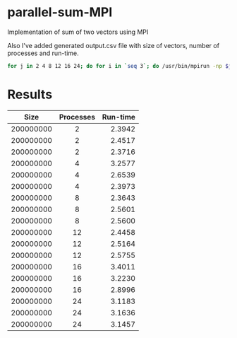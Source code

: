 # parallel-sum-MPI
Implementation of sum of two vectors using MPI

Also I've added generated output.csv file with size of vectors, number of processes and run-time.

```bash
for j in 2 4 8 12 16 24; do for i in `seq 3`; do /usr/bin/mpirun -np $j /your/path/to/project/cmake-build-release/MPI >> output.csv; done done
```
# Results

| Size        | Processes           | Run-time  |
| ------------- |:-------------:| -----:|
|200000000|2|2.3942|
|200000000|2|2.4517|
|200000000|2|2.3716|
|200000000|4|3.2577|
|200000000|4|2.6539|
|200000000|4|2.3973|
|200000000|8|2.3643|
|200000000|8|2.5601|
|200000000|8|2.5600|
|200000000|12|2.4458|
|200000000|12|2.5164|
|200000000|12|2.5755|
|200000000|16|3.4011|
|200000000|16|3.2230|
|200000000|16|2.8996|
|200000000|24|3.1183|
|200000000|24|3.1636|
|200000000|24|3.1457|
